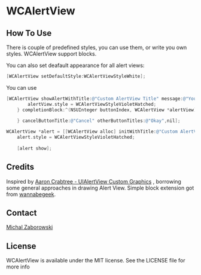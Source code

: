 WCAlertView
==========

## How To Use

There is couple of predefined styles, you can use them, or write you own styles.
WCAlertView support blocks.

You can also set deafault appearance for all alert views:

``` objective-c
[WCAlertView setDefaultStyle:WCAlertViewStyleWhite];
```


You can use

``` objective-c
[WCAlertView showAlertWithTitle:@"Custom AlertView Title" message:@"You can do a lot of additional setup using WCAlertView. You can do a lot of additional setup using WCAlertView" customizationBlock:^(WCAlertView *alertView) {
        alertView.style = WCAlertViewStyleVioletHatched;
    } completionBlock:^(NSUInteger buttonIndex, WCAlertView *alertView) {
        
    } cancelButtonTitle:@"Cancel" otherButtonTitles:@"Okay",nil];
```

``` objective-c
WCAlertView *alert = [[WCAlertView alloc] initWithTitle:@"Custom AlertView Title" message:@"You can do a lot of additional setup using WCAlertView. You can do a lot of additional setup using WCAlertView" delegate:nil cancelButtonTitle:@"Cancel" otherButtonTitles:@"Okay", nil];
    alert.style = WCAlertViewStyleVioletHatched;
    
    [alert show];
```

## Credits

Inspired by [Aaron Crabtree -  UIAlertView Custom Graphics](http://mobile.tutsplus.com) , borrowing some general approaches in drawing Alert View.
Simple block extension got from [wannabegeek](http://github.com/wannabegeek/UIAlertViewExtentsions).

## Contact

[Michal Zaborowski](http://github.com/m1entus) 

## License

WCAlertView is available under the MIT license. See the LICENSE file for more info